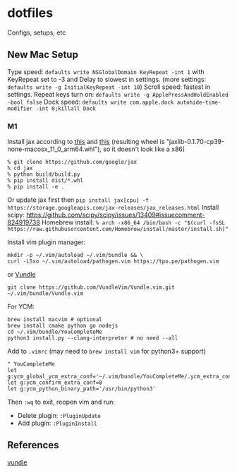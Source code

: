 # dotfiles
Configs, setups, etc

## New Mac Setup
Type speed: `defaults write NSGlobalDomain KeyRepeat -int 1` with KeyRepeat set to -3 and Delay to slowest in settings. (more settings: `defaults write -g InitialKeyRepeat -int 10`)
Scroll speed: fastest in settings.
Repeat keys turn on: `defaults write -g ApplePressAndHoldEnabled -bool false`
Dock speed: `defaults write com.apple.dock autohide-time-modifier -int 0;killall Dock`

### M1
Install jax according to [this](https://github.com/google/jax/issues/5501#issuecomment-903915155) and [this](https://github.com/google/jax/issues/5501#issuecomment-881337136) (resulting wheel is "jaxlib-0.1.70-cp39-none-macosx_11_0_arm64.whl"), so it doesn't look like a x86)
```
% git clone https://github.com/google/jax
% cd jax
% python build/build.py
% pip install dist/*.whl
% pip install -e .
```
Or update jax first then `pip install jax[cpu] -f https://storage.googleapis.com/jax-releases/jax_releases.html`
Install scipy: https://github.com/scipy/scipy/issues/13409#issuecomment-824919738
Homebrew install: `% arch -x86_64 /bin/bash -c "$(curl -fsSL https://raw.githubusercontent.com/Homebrew/install/master/install.sh)"`

Install vim plugin manager:
```
mkdir -p ~/.vim/autoload ~/.vim/bundle && \
curl -LSso ~/.vim/autoload/pathogen.vim https://tpo.pe/pathogen.vim
```
or [Vundle](https://github.com/VundleVim/Vundle.vim)
```
git clone https://github.com/VundleVim/Vundle.vim.git ~/.vim/bundle/Vundle.vim
```
For YCM:
```
brew install macvim # optional 
brew install cmake python go nodejs
cd ~/.vim/bundle/YouCompleteMe
python3 install.py --clang-interpreter # no need --all
```
Add to `.vimrc` (may need to `brew install vim` for python3+ support)
```
" YouCompleteMe
let g:ycm_global_ycm_extra_conf='~/.vim/bundle/YouCompleteMe/.ycm_extra_conf.py'
let g:ycm_confirm_extra_conf=0
let g:ycm_python_binary_path='/usr/bin/python3'
```
Then `:wq` to exit, reopen vim and run:
- Delete plugin: `:PluginUpdate`
- Add plugin: `:PluginInstall`

## References
[vundle](https://www.jianshu.com/p/f0513d18742a)
